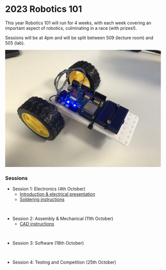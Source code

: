 # 2023 Robotics 101

This year Robotics 101 will run for 4 weeks, with each week covering an important aspect of robotics, culminating in a race (with prizes!).

Sessions will be at 4pm and will be split between 509 (lecture room) and 505 (lab).

![finished-robot](/2023/Images/finished-robot.jpg)

### Sessions
* Session 1: Electronics (4th October)
    * [Introduction & electrical presentation](/2023/Introduction%20&%20Electrical.pptx)
    * [Soldering instructions](/2023/Soldering.md)

<br>

* Session 2: Assembly & Mechanical (11th October)
    * [CAD instructions](/2023/Mechanical.md)

<br>

* Session 3: Software (18th October)

<br>

* Session 4: Testing and Competition (25th October)
